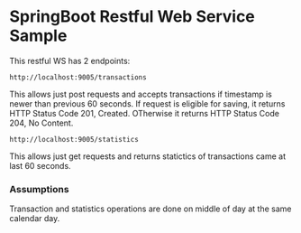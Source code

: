 # SpringBoot Restful Web Service Sample

This restful WS has 2 endpoints:
```
http://localhost:9005/transactions
```
This allows just post requests and accepts transactions if timestamp is newer than previous 60 seconds. 
If request is eligible for saving, it returns HTTP Status Code 201, Created. OTherwise it returns HTTP Status Code 204, No Content.

```
http://localhost:9005/statistics
```
This allows just get requests and returns statictics of transactions came at last 60 seconds.

###  Assumptions
Transaction and statistics operations are done on middle of day at the same calendar day.
